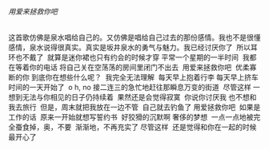 ###### 用爱来拯救你吧

​		这首歌仿佛是泉水唱给自己的。又仿佛是唱给自己过去的那份感情。我也不是很懂感情，泉水说得很真实。真实是坂井泉水的勇气与魅力。
​		我已经讨厌你了
​		所以耳环也不戴了
​		就算是迷你裙也只有约会的时候才穿
​		平常一个星期的一半时间
​		我都在等着你的电话
​		将自己关在空荡荡的房间里闭门不出去
​		用爱来拯救你吧
​		优柔寡断的你
​		到底你在想些什么呢？
​		我完全无法理解
​		每天早上抱着行李
​		每天早上挤车时间的一天开始了
​		o h,  no
​		接二连三的急忙地赶往那瞬息万变的街道
​		尽管这样
​		一想到无法与你相见的日子仍持续着
​		果然还是会觉得寂寞
​		你说你讨厌我
​		也不想和我去旅行
​		但是，周末就把我放在一边不管
​		自己就去钓鱼了
​		用爱拯救你吧
​		如果是工作的话
​		原来一开始就想写誓约书
​		好狡猾的沉默啊
​		奢侈的梦想
​		一点一点地被完全蚕食掉，奥，不要
​		渐渐地，不再充实了
​		尽管这样
​		还是觉得和你在一起的时候最开心了		

​			

